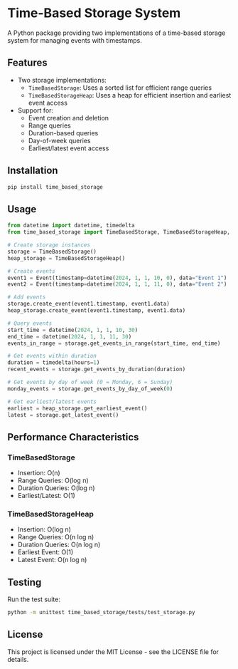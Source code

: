 # Time-Based Storage System

A Python package providing two implementations of a time-based storage system for managing events with timestamps.

## Features

- Two storage implementations:
  - `TimeBasedStorage`: Uses a sorted list for efficient range queries
  - `TimeBasedStorageHeap`: Uses a heap for efficient insertion and earliest event access
- Support for:
  - Event creation and deletion
  - Range queries
  - Duration-based queries
  - Day-of-week queries
  - Earliest/latest event access

## Installation

```bash
pip install time_based_storage
```

## Usage

```python
from datetime import datetime, timedelta
from time_based_storage import TimeBasedStorage, TimeBasedStorageHeap, Event

# Create storage instances
storage = TimeBasedStorage()
heap_storage = TimeBasedStorageHeap()

# Create events
event1 = Event(timestamp=datetime(2024, 1, 1, 10, 0), data="Event 1")
event2 = Event(timestamp=datetime(2024, 1, 1, 11, 0), data="Event 2")

# Add events
storage.create_event(event1.timestamp, event1.data)
heap_storage.create_event(event1.timestamp, event1.data)

# Query events
start_time = datetime(2024, 1, 1, 10, 30)
end_time = datetime(2024, 1, 1, 11, 30)
events_in_range = storage.get_events_in_range(start_time, end_time)

# Get events within duration
duration = timedelta(hours=1)
recent_events = storage.get_events_by_duration(duration)

# Get events by day of week (0 = Monday, 6 = Sunday)
monday_events = storage.get_events_by_day_of_week(0)

# Get earliest/latest events
earliest = heap_storage.get_earliest_event()
latest = storage.get_latest_event()
```

## Performance Characteristics

### TimeBasedStorage
- Insertion: O(n)
- Range Queries: O(log n)
- Duration Queries: O(log n)
- Earliest/Latest: O(1)

### TimeBasedStorageHeap
- Insertion: O(log n)
- Range Queries: O(n log n)
- Duration Queries: O(n log n)
- Earliest Event: O(1)
- Latest Event: O(n log n)

## Testing

Run the test suite:

```bash
python -m unittest time_based_storage/tests/test_storage.py
```

## License

This project is licensed under the MIT License - see the LICENSE file for details. 